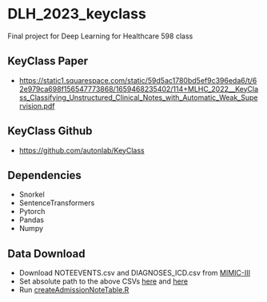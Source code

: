 # DLH_2023_keyclass
Final project for Deep Learning for Healthcare 598 class
## KeyClass Paper
* https://static1.squarespace.com/static/59d5ac1780bd5ef9c396eda6/t/62e979ca698f156547773868/1659468235402/114+MLHC_2022__KeyClass_Classifying_Unstructured_Clinical_Notes_with_Automatic_Weak_Supervision.pdf

## KeyClass Github
* https://github.com/autonlab/KeyClass

## Dependencies
* Snorkel
* SentenceTransformers
* Pytorch
* Pandas
* Numpy

## Data Download
- Download NOTEEVENTS.csv and DIAGNOSES_ICD.csv from [MIMIC-III](https://physionet.org/content/mimiciii/1.4/)
- Set absolute path to the above CSVs [here](https://github.com/jcahn2/DLH_2023_keyclass/blob/35eb003ffff1b98158a20d422bf20f11f8c41750/KeyClass/createAdmissionNoteTable.R#L25) and [here](https://github.com/jcahn2/DLH_2023_keyclass/blob/35eb003ffff1b98158a20d422bf20f11f8c41750/KeyClass/createAdmissionNoteTable.R#L30)
- Run [createAdmissionNoteTable.R](https://github.com/jcahn2/DLH_2023_keyclass/blob/main/KeyClass/createAdmissionNoteTable.R)
